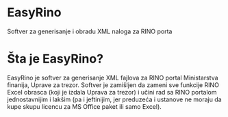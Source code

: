 # EasyRino
Softver za generisanje i obradu XML naloga za RINO porta

# Šta je EasyRino?

EasyRino je softver za generisanje XML fajlova za RINO portal Ministarstva finanija, Uprave za trezor. 
Softver je zamišljen da zameni sve funkcije RINO Excel obrasca (koji je izdala Uprava za trezor) i 
učini rad sa RINO portalom jednostavnijim i lakšim (pa i jeftinijim, jer preduzeća i 
ustanove ne moraju da kupe skupu licencu za MS Office paket ili samo Excel).

